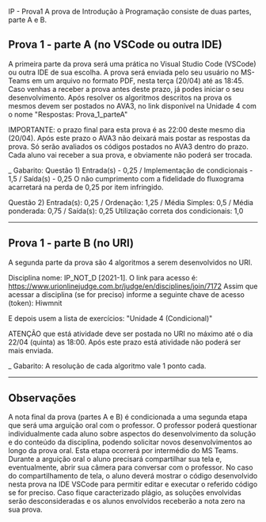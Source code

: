 IP - Prova1
A prova de Introdução à Programação consiste de duas partes, parte A e B.

## Prova 1 - parte A (no VSCode ou outra IDE)
A primeira parte da prova será uma prática no Visual Studio Code (VSCode) ou outra IDE de sua escolha. A prova será enviada pelo seu usuário no MS-Teams em um arquivo no formato PDF, nesta terça (20/04) até as 18:45. Caso venhas a receber a prova antes deste prazo, já podes iniciar o seu desenvolvimento.
Após resolver os algoritmos descritos na prova os mesmos devem ser postados no AVA3, no link disponível na Unidade 4 com o nome "Respostas: Prova_1_parteA" 

IMPORTANTE: o prazo final para esta prova é as 22:00 deste mesmo dia (20/04). Após este prazo o AVA3 não deixará mais postar as respostas da prova. Só serão avaliados os códigos postados no AVA3 dentro do prazo. Cada aluno vai receber a sua prova, e obviamente não poderá ser trocada.

_ Gabarito:
Questão 1) Entrada(s) - 0,25 / Implementação de condicionais - 1,5 / Saída(s) - 0,25
O não cumprimento com a fidelidade do fluxograma acarretará na perda de 0,25 por item infringido.

Questão 2) Entrada(s): 0,25 / Ordenação: 1,25 / Média Simples: 0,5 / Média ponderada: 0,75 / Saída(s): 0,25
Utilização correta dos condicionais: 1,0

--------------------------

## Prova 1 - parte B (no URI)
A segunda parte da prova são 4 algoritmos a serem desenvolvidos no URI.

Disciplina nome: IP_NOT_D [2021-1].
O link para acesso é: https://www.urionlinejudge.com.br/judge/en/disciplines/join/7172
Assim que acessar a disciplina (se for preciso) informe a seguinte chave de acesso (token): Hiwmnit

E depois usem a lista de exercícios: "Unidade 4 (Condicional)"

ATENÇÃO que está atividade deve ser postada no URI no máximo até o dia 22/04 (quinta) as 18:00. Após este prazo está atividade não poderá ser mais enviada.

_ Gabarito:
A resolução de cada algoritmo vale 1 ponto cada.

--------------------------

## Observações
A nota final da prova (partes A e B) é condicionada a uma segunda etapa que será uma arguição oral com o professor. O professor poderá questionar individualmente cada aluno sobre aspectos do desenvolvimento da solução e do conteúdo da disciplina, podendo solicitar novos desenvolvimentos ao longo da prova oral. Esta etapa ocorrerá por intermédio do MS Teams. Durante a arguição oral o aluno precisará compartilhar sua tela e, eventualmente, abrir sua câmera para conversar com o professor. No caso do compartilhamento de tela, o aluno deverá mostrar o código desenvolvido nesta prova na IDE VSCode para permitir editar e executar o referido código se for preciso. Caso fique caracterizado plágio, as soluções envolvidas serão desconsideradas e os alunos envolvidos receberão a nota zero na sua prova.
